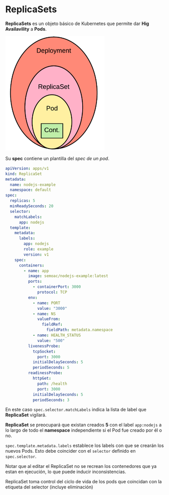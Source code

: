 # ReplicaSets

**ReplicaSets** es un objeto básico de Kubernetes que permite dar **Hig Availavility** a **Pods**.

![Deploymeny](dep-rs-pod-c.png)

Su **spec** contiene un plantilla del *spec de un pod*.

```yaml
apiVersion: apps/v1
kind: ReplicaSet
metadata:
  name: nodejs-example
  namespace: default
spec:
  replicas: 5
  minReadySeconds: 20
  selector:
    matchLabels:
      app: nodejs
  template:
    metadata:
      labels:
        app: nodejs
        role: example
        version: v1
    spec:
      containers:
        - name: app
          image: semoac/nodejs-example:latest
          ports:
            - containerPort: 3000
              protocol: TCP
          env:
            - name: PORT
              value: "3000"
            - name: NS
              valueFrom:
                fieldRef:
                  fieldPath: metadata.namespace
            - name: HEALTH_STATUS
              value: "500"
          livenessProbe:
            tcpSocket:
              port: 3000
            initialDelaySeconds: 5
            periodSeconds: 5
          readinessProbe:
            httpGet:
              path: /health
              port: 3000
            initialDelaySeconds: 5
            periodSeconds: 3
```

En este caso `spec.selector.matchLabels` indica la lista de label que **ReplicaSet** vigilará.

**ReplicaSet** se preocupará que existan creados **5** con el label `app:nodejs` a lo largo de todo el **namespace** independiente si el Pod fue creado por él o no.

`spec.template.metadata.labels` establece los labels con que se crearán los nuevos Pods. Esto debe coincider con el `selector` definido en `spec.selector`.

Notar que al editar el ReplicaSet no se recrean los contenedores que ya estan en ejecución, lo que puede inducir inconsistencias.

ReplicaSet toma control del ciclo de vida de los pods que coincidan con la etiqueta del selector (incluye eliminación)
